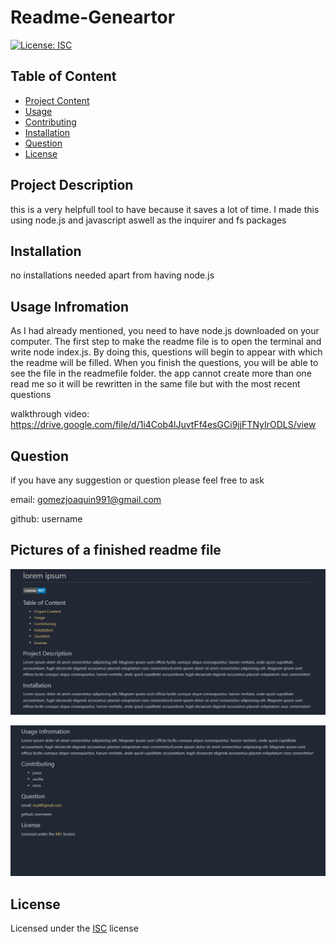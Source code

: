 
# Readme-Geneartor

[![License: ISC](https://img.shields.io/badge/License-ISC-blue.svg)](https://opensource.org/licenses/ISC)

## Table of Content
- [Project Content](#Description)
- [Usage](#Usage)
- [Contributing](#Contributing)
- [Installation](#Instalation)
- [Question](#Question)
- [License](#License)

## Project Description
this is a very helpfull tool to have because it saves a lot of time. I made this using node.js and javascript aswell as the inquirer and fs packages

## Installation
no installations needed apart from having node.js

## Usage Infromation
As I had already mentioned, you need to have node.js downloaded on your computer. The first step to make the readme file is to open the terminal and write node index.js. By doing this, questions will begin to appear with which the readme will be filled. When you finish the questions, you will be able to see the file in the readmefile folder. the app cannot create more than one read me so it will be rewritten in the same file but with the most recent questions

walkthrough video: https://drive.google.com/file/d/1i4Cob4lJuvtFf4esGCi9jjFTNyIrODLS/view

## Question
if you have any suggestion or question please feel free to ask

email: gomezjoaquin991@gmail.com

github: username

## Pictures of a finished readme file

![image1](img/foto_1.png)

![image1](img/foto_2.png)
    
## License
Licensed under the [ISC](https://chooseaLicense.com/licenses/isc/) license